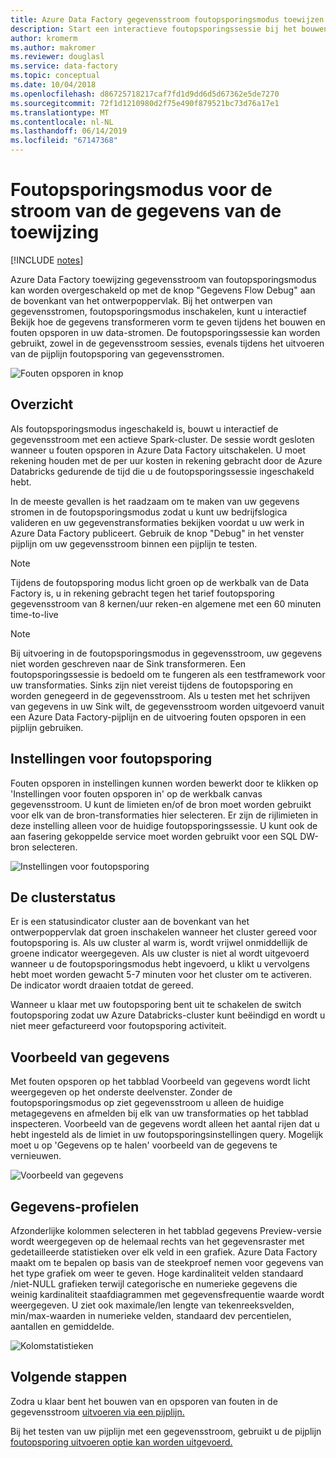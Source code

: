 ```yaml
---
title: Azure Data Factory gegevensstroom foutopsporingsmodus toewijzen
description: Start een interactieve foutopsporingssessie bij het bouwen van gegevens stromen
author: kromerm
ms.author: makromer
ms.reviewer: douglasl
ms.service: data-factory
ms.topic: conceptual
ms.date: 10/04/2018
ms.openlocfilehash: d86725718217caf7fd1d9dd6d5d67362e5de7270
ms.sourcegitcommit: 72f1d1210980d2f75e490f879521bc73d76a17e1
ms.translationtype: MT
ms.contentlocale: nl-NL
ms.lasthandoff: 06/14/2019
ms.locfileid: "67147368"
---
```

# <a name="mapping-data-flow-debug-mode"></a>Foutopsporingsmodus voor de stroom van de gegevens van de toewijzing

[!INCLUDE [notes](../../includes/data-factory-data-flow-preview.md)]

Azure Data Factory toewijzing gegevensstroom van foutopsporingsmodus kan worden overgeschakeld op met de knop "Gegevens Flow Debug" aan de bovenkant van het ontwerpoppervlak. Bij het ontwerpen van gegevensstromen, foutopsporingsmodus inschakelen, kunt u interactief Bekijk hoe de gegevens transformeren vorm te geven tijdens het bouwen en fouten opsporen in uw data-stromen. De foutopsporingssessie kan worden gebruikt, zowel in de gegevensstroom sessies, evenals tijdens het uitvoeren van de pijplijn foutopsporing van gegevensstromen.

![Fouten opsporen in knop](media/data-flow/debugbutton.png "knop foutopsporing")

## <a name="overview"></a>Overzicht
Als foutopsporingsmodus ingeschakeld is, bouwt u interactief de gegevensstroom met een actieve Spark-cluster. De sessie wordt gesloten wanneer u fouten opsporen in Azure Data Factory uitschakelen. U moet rekening houden met de per uur kosten in rekening gebracht door de Azure Databricks gedurende de tijd die u de foutopsporingssessie ingeschakeld hebt.

In de meeste gevallen is het raadzaam om te maken van uw gegevens stromen in de foutopsporingsmodus zodat u kunt uw bedrijfslogica valideren en uw gegevenstransformaties bekijken voordat u uw werk in Azure Data Factory publiceert. Gebruik de knop "Debug" in het venster pijplijn om uw gegevensstroom binnen een pijplijn te testen.

> [!NOTE]
> Tijdens de foutopsporing modus licht groen op de werkbalk van de Data Factory is, u in rekening gebracht tegen het tarief foutopsporing gegevensstroom van 8 kernen/uur reken-en algemene met een 60 minuten time-to-live 

> [!NOTE]
>Bij uitvoering in de foutopsporingsmodus in gegevensstroom, uw gegevens niet worden geschreven naar de Sink transformeren. Een foutopsporingssessie is bedoeld om te fungeren als een testframework voor uw transformaties. Sinks zijn niet vereist tijdens de foutopsporing en worden genegeerd in de gegevensstroom. Als u testen met het schrijven van gegevens in uw Sink wilt, de gegevensstroom worden uitgevoerd vanuit een Azure Data Factory-pijplijn en de uitvoering fouten opsporen in een pijplijn gebruiken.

## <a name="debug-settings"></a>Instellingen voor foutopsporing
Fouten opsporen in instellingen kunnen worden bewerkt door te klikken op 'Instellingen voor fouten opsporen in' op de werkbalk canvas gegevensstroom. U kunt de limieten en/of de bron moet worden gebruikt voor elk van de bron-transformaties hier selecteren. Er zijn de rijlimieten in deze instelling alleen voor de huidige foutopsporingssessie. U kunt ook de aan fasering gekoppelde service moet worden gebruikt voor een SQL DW-bron selecteren. 

![Instellingen voor foutopsporing](media/data-flow/debug-settings.png "instellingen voor foutopsporing")

## <a name="cluster-status"></a>De clusterstatus
Er is een statusindicator cluster aan de bovenkant van het ontwerpoppervlak dat groen inschakelen wanneer het cluster gereed voor foutopsporing is. Als uw cluster al warm is, wordt vrijwel onmiddellijk de groene indicator weergegeven. Als uw cluster is niet al wordt uitgevoerd wanneer u de foutopsporingsmodus hebt ingevoerd, u klikt u vervolgens hebt moet worden gewacht 5-7 minuten voor het cluster om te activeren. De indicator wordt draaien totdat de gereed.

Wanneer u klaar met uw foutopsporing bent uit te schakelen de switch foutopsporing zodat uw Azure Databricks-cluster kunt beëindigd en wordt u niet meer gefactureerd voor foutopsporing activiteit.

## <a name="data-preview"></a>Voorbeeld van gegevens
Met fouten opsporen op het tabblad Voorbeeld van gegevens wordt licht weergegeven op het onderste deelvenster. Zonder de foutopsporingsmodus op ziet gegevensstroom u alleen de huidige metagegevens en afmelden bij elk van uw transformaties op het tabblad inspecteren. Voorbeeld van de gegevens wordt alleen het aantal rijen dat u hebt ingesteld als de limiet in uw foutopsporingsinstellingen query. Mogelijk moet u op 'Gegevens op te halen' voorbeeld van de gegevens te vernieuwen.

![Voorbeeld van gegevens](media/data-flow/datapreview.png "voorbeeldweergave van gegevens")

## <a name="data-profiles"></a>Gegevens-profielen
Afzonderlijke kolommen selecteren in het tabblad gegevens Preview-versie wordt weergegeven op de helemaal rechts van het gegevensraster met gedetailleerde statistieken over elk veld in een grafiek. Azure Data Factory maakt om te bepalen op basis van de steekproef nemen voor gegevens van het type grafiek om weer te geven. Hoge kardinaliteit velden standaard /niet-NULL grafieken terwijl categorische en numerieke gegevens die weinig kardinaliteit staafdiagrammen met gegevensfrequentie waarde wordt weergegeven. U ziet ook maximale/len lengte van tekenreeksvelden, min/max-waarden in numerieke velden, standaard dev percentielen, aantallen en gemiddelde. 

![Kolomstatistieken](media/data-flow/stats.png "kolomstatistieken")

## <a name="next-steps"></a>Volgende stappen

Zodra u klaar bent het bouwen van en opsporen van fouten in de gegevensstroom [uitvoeren via een pijplijn.](control-flow-execute-data-flow-activity.md)

Bij het testen van uw pijplijn met een gegevensstroom, gebruikt u de pijplijn [foutopsporing uitvoeren optie kan worden uitgevoerd.](iterative-development-debugging.md)
